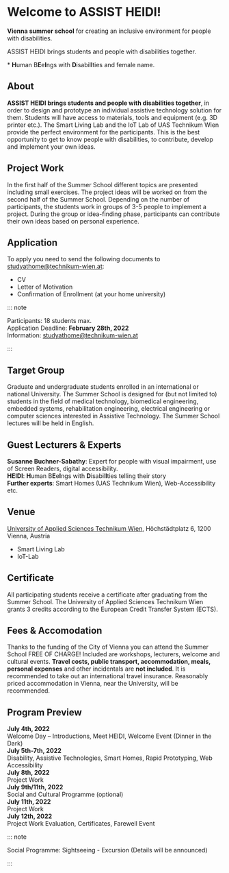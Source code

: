 # Welcome to ASSIST HEIDI!

<PdfContainer title="ASSIST HEIDI*" href="/assets/pdf/summer-school/at-summer-school-2022.pdf" thumb="/assets/pdf/summer-school/at-summer-school-2022.png">

**Vienna summer school** for creating an inclusive environment for people with disabilities.  

<!-- **JULY 5-13, 2021** -->

ASSIST HEIDI brings students and people with disabilities together.

</PdfContainer>

\* **H**uman B**E**e**I**ngs with **D**isabil**I**ties and female name.

## About

**ASSIST HEIDI brings students and people with disabilities together**, in order to design and prototype an individual assistive technology solution for them.
Students will have access to materials, tools and equipment (e.g. 3D printer etc.).
The Smart Living Lab and the IoT Lab of UAS Technikum Wien provide the perfect environment for the participants.
This is the best opportunity to get to know people with disabilities, to contribute, develop and implement your own ideas.

## Project Work

In the first half of the Summer School different topics are presented including small exercises.
The project ideas will be worked on from the second half of the Summer School.
Depending on the number of participants, the students work in groups of 3-5 people to implement a project.
During the group or idea-finding phase, participants can contribute their own ideas based on personal experience.

## Application

To apply you need to send the following documents to [studyathome@technikum-wien.at](mailto:studyathome@technikum-wien.at):

* CV
* Letter of Motivation
* Confirmation of Enrollment (at your home university)

::: note

Participants: 18 students max.  
Application Deadline: **February 28th, 2022**  
Information: [studyathome@technikum-wien.at](mailto:studyathome@technikum-wien.at)

:::

## Target Group

Graduate and undergraduate students enrolled in an international or national University.
The Summer School is designed for (but not limited to) students in the field of medical technology, biomedical engineering, embedded systems, rehabilitation engineering, electrical engineering or computer sciences interested in Assistive Technology.
The Summer School lectures will be held in English.

## Guest Lecturers & Experts

**Susanne Buchner-Sabathy**: Expert for people with
visual impairment, use of Screen Readers, digital
accessibility.  
**HEIDI**: **H**uman B**E**e**I**ngs with **D**isabil**I**ties telling their
story  
**Further experts**: Smart Homes (UAS Technikum Wien), Web-Accessibility etc.

## Venue

[University of Applied Sciences Technikum Wien](/studyathome/partner/uastw/), Höchstädtplatz 6, 1200 Vienna, Austria

* Smart Living Lab
* IoT-Lab

<Youtube id="xBFLoPRD6rE"/>

## Certificate

All participating students receive a certificate after graduating from the Summer School.
The University of Applied Sciences Technikum Wien grants 3 credits according to the European Credit Transfer System (ECTS).

## Fees & Accomodation

Thanks to the funding of the City of Vienna you can attend the Summer School FREE OF CHARGE!
Included are workshops, lecturers, welcome and cultural events.
**Travel costs, public transport, accommodation, meals, personal expenses** and other incidentals are **not included**.
It is recommended to take out an international travel insurance.
Reasonably priced accommodation in Vienna, near the University, will be recommended.

## Program Preview

**July 4th, 2022**  
Welcome Day – Introductions, Meet HEIDI, Welcome Event (Dinner in the Dark)  
**July 5th-7th, 2022**  
Disability, Assistive Technologies, Smart Homes, Rapid Prototyping, Web Accessibility  
**July 8th, 2022**  
Project Work  
**July 9th/11th, 2022**  
Social and Cultural Programme (optional)  
**July 11th, 2022**  
Project Work  
**July 12th, 2022**  
Project Work Evaluation, Certificates, Farewell Event

::: note 

Social Programme: Sightseeing - Excursion (Details will be announced)

:::